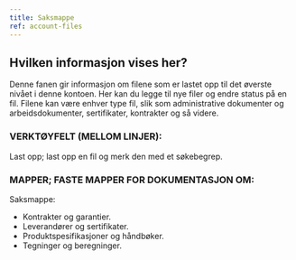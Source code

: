 ```yaml
---
title: Saksmappe
ref: account-files
---
```


## Hvilken informasjon vises her?
Denne fanen gir informasjon om filene som er lastet opp til det øverste nivået i denne kontoen. Her kan du legge til nye filer og endre status på en fil. Filene kan være enhver type fil, slik som administrative dokumenter og arbeidsdokumenter, sertifikater, kontrakter og så videre.

### VERKTØYFELT (MELLOM LINJER):
Last opp; last opp en fil og merk den med et søkebegrep.

### MAPPER; FASTE MAPPER FOR DOKUMENTASJON OM:
Saksmappe:
- Kontrakter og garantier.
- Leverandører og sertifikater.
- Produktspesifikasjoner og håndbøker.
- Tegninger og beregninger.

